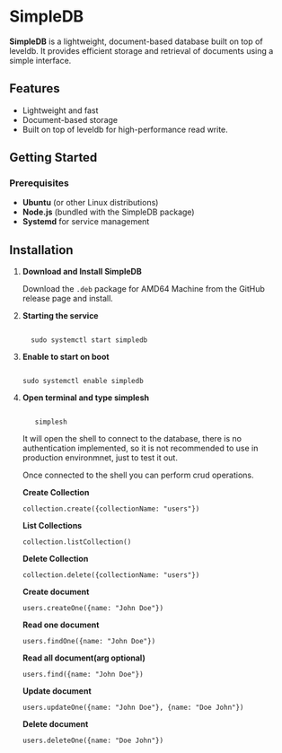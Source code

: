 # SimpleDB

**SimpleDB** is a lightweight, document-based database built on top of leveldb. It provides efficient storage and retrieval of documents using a simple interface.

## Features

- Lightweight and fast
- Document-based storage
- Built on top of leveldb for high-performance read write.

## Getting Started

### Prerequisites

- **Ubuntu** (or other Linux distributions)
- **Node.js** (bundled with the SimpleDB package)
- **Systemd** for service management

## Installation

1. **Download and Install SimpleDB**
  
   Download the `.deb` package for AMD64 Machine from the GitHub release page and install.

2. **Starting the service**

   
   <code> 
     sudo systemctl start simpledb
   </code>
   

3. **Enable to start on boot**
   
   <code> 
   sudo systemctl enable simpledb
   </code>

4. **Open terminal and type simplesh**


   <code> 
      simplesh
   </code>

   <p> 
   It will open the shell to connect to the database, there is no authentication implemented, so it is not recommended to use in production environmnet, just to test it out.
   </p>


   <p> 
   Once connected to the shell you can perform crud operations.
   </p>

   <strong> Create Collection</strong>


   <code>collection.create({collectionName: "users"}) </code>


   <strong> List Collections</strong>


   <code>collection.listCollection() </code>


   <strong> Delete Collection</strong>


   <code>collection.delete({collectionName: "users"}) </code>


   <strong> Create document</strong>


   <code>users.createOne({name: "John Doe"}) </code>


   <strong> Read one document</strong>


   <code>users.findOne({name: "John Doe"}) </code>


   <strong> Read all document(arg optional)</strong>


   <code>users.find({name: "John Doe"}) </code>


   <strong>Update document</strong>


   <code>users.updateOne({name: "John Doe"}, {name: "Doe John"}) </code>


   <strong> Delete document</strong>


   <code>users.deleteOne({name: "Doe John"})</code>
